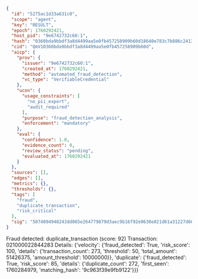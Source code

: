 ```json
{
  "id": "5275ac1d33a631c0",
  "scope": "agent",
  "key": "RESULT",
  "epoch": 1760292421,
  "host_pid": "9e6742732c60:1",
  "hash": "0360bda9bbdf3a8d4499aa5e0fb457258909b60d18640e783c7b886c241363e8",
  "cid": "QmV10360bda9bbdf3a8d4499aa5e0fb457258909b60d",
  "aicp": {
    "prov": {
      "issuer": "9e6742732c60:1",
      "created_at": 1760292421,
      "method": "automated_fraud_detection",
      "vc_type": "VerifiableCredential"
    },
    "ucon": {
      "usage_constraints": [
        "no_pii_export",
        "audit_required"
      ],
      "purpose": "fraud_detection_analysis",
      "enforcement": "mandatory"
    },
    "eval": {
      "confidence": 1.0,
      "evidence_count": 0,
      "review_status": "pending",
      "evaluated_at": 1760292421
    }
  },
  "sources": [],
  "edges": [],
  "metrics": {},
  "thresholds": {},
  "tags": [
    "fraud",
    "duplicate_transaction",
    "risk_critical"
  ],
  "sig": "5074094948243dd065e264779879d3aec9b16f92e0630e021d61a31227d660a7"
}
```

Fraud detected: duplicate_transaction (score: 92)
Transaction: 021000022844283
Details: {'velocity': {'fraud_detected': True, 'risk_score': 100, 'details': {'transaction_count': 273, 'threshold': 50, 'total_amount': 51426375, 'amount_threshold': 10000000}}, 'duplicate': {'fraud_detected': True, 'risk_score': 85, 'details': {'duplicate_count': 272, 'first_seen': 1760284979, 'matching_hash': '9c963f39e9fb9122'}}}